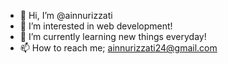 - 👋 Hi, I’m @ainnurizzati
- 👀 I’m interested in web development!
- 🌱 I’m currently learning new things everyday!
- 📫 How to reach me; ainnurizzati24@gmail.com

<!---
ainnurizzati/ainnurizzati is a ✨ special ✨ repository because its `README.md` (this file) appears on your GitHub profile.
You can click the Preview link to take a look at your changes.
--->
